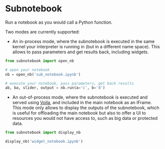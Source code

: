 # Subnotebook

Run a notebook as you would call a Python function.

Two modes are currently supported:

- An in-process mode, where the subnotebook is executed in the same kernel your
interpreter is running in (but in a different name space). This allows to pass
parameters and get results back, including widgets.
```python
from subnotebook import open_nb

# open your notebook
nb = open_nb('sub_notebook.ipynb')

# execute your notebook, pass parameters, get back results
ab, ba, slider, output = nb.run(a='c', b='d')
```

- An out-of-process mode, where the subnotebook is executed and served using
[Voila](https://voila.readthedocs.io), and included in the main notebook as an
IFrame. This mode only allows to display the outputs of the subnotebook, which
is useful for offloading the main notebook but also to offer a UI to resources
you would not have access to, such as big data or protected data.
```python
from subnotebook import display_nb

display_nb('widget_notebook.ipynb')
```
